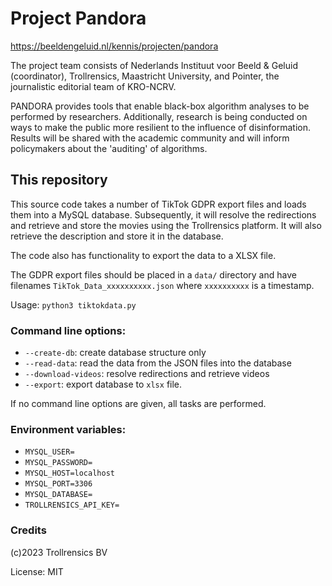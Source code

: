 # Project Pandora

https://beeldengeluid.nl/kennis/projecten/pandora

The project team consists of Nederlands Instituut voor Beeld & Geluid (coordinator), Trollrensics, Maastricht University, and Pointer, the journalistic editorial team of KRO-NCRV.

PANDORA provides tools that enable black-box algorithm analyses to be performed by researchers. Additionally, research is being conducted on ways to make the public more resilient to the influence of disinformation. Results will be shared with the academic community and will inform policymakers about the 'auditing' of algorithms.

## This repository

This source code takes a number of TikTok GDPR export files and loads them into a MySQL database.
Subsequently, it will resolve the redirections and retrieve and store the movies using the Trollrensics platform. 
It will also retrieve the description and store it in the database.

The code also has functionality to export the data to a XLSX file.

The GDPR export files should be placed in a `data/` directory and have filenames `TikTok_Data_xxxxxxxxxx.json` where `xxxxxxxxxx` is a timestamp.

Usage: `python3 tiktokdata.py`

### Command line options:
* `--create-db`: create database structure only
* `--read-data`: read the data from the JSON files into the database
* `--download-videos`: resolve redirections and retrieve videos
* `--export`: export database to `xlsx` file.

If no command line options are given, all tasks are performed.

### Environment variables:
* `MYSQL_USER=`
* `MYSQL_PASSWORD=`
* `MYSQL_HOST=localhost`
* `MYSQL_PORT=3306`
* `MYSQL_DATABASE=`
* `TROLLRENSICS_API_KEY=`

### Credits

(c)2023 Trollrensics BV

License: MIT
